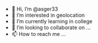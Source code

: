 - 👋 Hi, I’m @asger33
- 👀 I’m interested in geolocation
- 🌱 I’m currently learning in college
- 💞️ I’m looking to collaborate on ...
- 📫 How to reach me ...

<!---
asger33/asger33 is a ✨ special ✨ repository because its `README.md` (this file) appears on your GitHub profile.
You can click the Preview link to take a look at your changes.
--->
